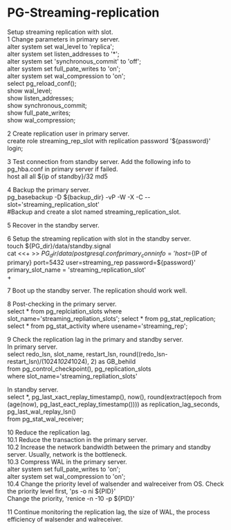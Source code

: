 # PG-Streaming-replication

Setup streaming replication with slot.  
1 Change parameters in primary server.  
alter system set wal_level to 'replica';  
alter system set listen_addresses to '*';  
alter system set 'synchronous_commit' to 'off';  
alter system set full_pate_writes to 'on';  
alter system set wal_compression to 'on';  
select pg_reload_conf();  
show wal_level;  
show listen_addresses;  
show synchronous_commit;  
show full_pate_writes;  
show wal_compression;  

2 Create replication user in primary server.  
create role streaming_rep_slot with replication password '${password}' login;  

3 Test connection from standby server. Add the following info to pg_hba.conf in primary server if failed.  
host all all ${ip of standby}/32 md5  

4 Backup the primary server.  
pg_basebackup -D ${backup_dir} -vP -W -X -C --slot='streaming_replication_slot'  
#Backup and create a slot named streaming_replication_slot.  

5 Recover in the standby server.  

6 Setup the streaming replication with slot in the standby server.  
touch ${PG_dir}/data/standby.signal  
cat <<+ >> ${PG_dir}/data/postgresql.conf  
primary_conninfo = 'host=${IP of primary} port=5432 user=streaming_rep password=${password}'  
primary_slot_name = 'streaming_replication_slot'  
+

7 Boot up the standby server.  The replication should work well.

8 Post-checking in the primary server.  
select * from pg_replciation_slots where slot_name='streaming_repliation_slots';
select * from pg_stat_replication;
select * from pg_stat_activity where usename='streaming_rep';

9 Check the replication lag in the primary and standby server.  
In primary server.  
select redo_lsn, slot_name, restart_lsn, round((redo_lsn-restart_lsn)/(1024*1024*1024), 2) as GB_behild  
from pg_control_checkpoint(), pg_replication_slots  
where slot_name='streaming_repliation_slots'  

In standby server.  
select *, pg_last_xact_replay_timestamp(), now(), round(extract(epoch from (age(now), pg_last_eact_replay_timestamp()))) as replication_lag_seconds, pg_last_wal_replay_lsn()  
from pg_stat_wal_receiver;  

10 Reduce the replication lag.  
10.1 Reduce the transaction in the primary server.  
10.2 Increase the network bandwidth between the primary and standby server.  Usually, network is the bottleneck.  
10.3 Compress WAL in the primary server.  
alter system set full_pate_writes to 'on';  
alter system set wal_compression to 'on';  
10.4 Change the priority level of walsender and walreceiver from OS. 
Check the priority level first, 'ps -o ni ${PID}'  
Change the priority, 'renice -n -10 -p ${PID}'  

11 Continue monitoring the replication lag, the size of WAL, the process efficiency of walsender and walreceiver.  




